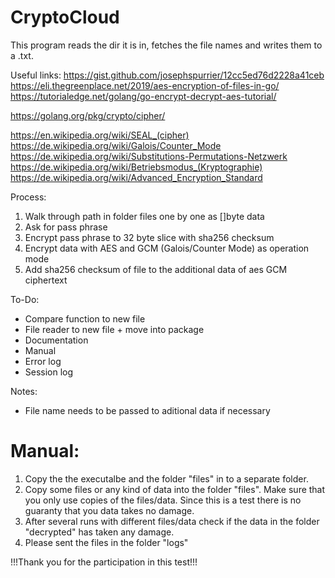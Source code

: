 # CryptoCloud

This program reads the dir it is in, fetches the file names and writes them to a .txt. 

Useful links: 
https://gist.github.com/josephspurrier/12cc5ed76d2228a41ceb
https://eli.thegreenplace.net/2019/aes-encryption-of-files-in-go/
https://tutorialedge.net/golang/go-encrypt-decrypt-aes-tutorial/

https://golang.org/pkg/crypto/cipher/

https://en.wikipedia.org/wiki/SEAL_(cipher)
https://de.wikipedia.org/wiki/Galois/Counter_Mode
https://de.wikipedia.org/wiki/Substitutions-Permutations-Netzwerk
https://de.wikipedia.org/wiki/Betriebsmodus_(Kryptographie)
https://de.wikipedia.org/wiki/Advanced_Encryption_Standard

Process: 
1. Walk through path in folder files one by one as []byte data
2. Ask for pass phrase 
3. Encrypt pass phrase to 32 byte slice with sha256 checksum
4. Encrypt data with AES and GCM (Galois/Counter Mode) as operation mode
5. Add sha256 checksum of file to the additional data of aes GCM ciphertext

To-Do:
- Compare function to new file
- File reader to new file + move into package
- Documentation
- Manual
- Error log
- Session log

Notes: 
- File name needs to be passed to aditional data if necessary



# Manual:

1. Copy the the executalbe and the folder "files" in to a separate folder.
2. Copy some files or any kind of data into the folder "files". Make sure that you only use copies of the files/data. Since this is a test there is no guaranty that you data takes no damage.
3. After several runs with different files/data check if the data in the folder "decrypted" has taken any damage.
4. Please sent the files in the folder "logs" 

!!!Thank you for the participation in this test!!!